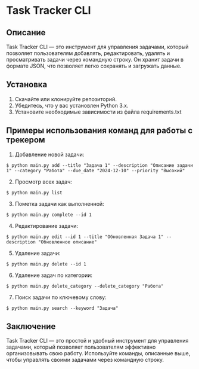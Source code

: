 # Task Tracker CLI

## Описание
Task Tracker CLI — это инструмент для управления задачами, который позволяет пользователям добавлять, редактировать, удалять и просматривать задачи через командную строку. Он хранит задачи в формате JSON, что позволяет легко сохранять и загружать данные.

Установка
-------------

1. Скачайте или клонируйте репозиторий.
2. Убедитесь, что у вас установлен Python 3.x.
3. Установите необходимые зависимости из файла requirements.txt

Примеры использования команд для работы с трекером
-------------
1. Добавление новой задачи:
 ```
$ python main.py add --title "Задача 1" --description "Описание задачи 1" --category "Работа" --due_date "2024-12-10" --priority "Высокий"
 ```
2. Просмотр всех задач:
 ```
$ python main.py list
 ```
3. Пометка задачи как выполненной:
 ```
$ python main.py complete --id 1
 ```
4.  Редактирование задачи:
 ```
$ python main.py edit --id 1 --title "Обновленная Задача 1" --description "Обновленное описание"
 ```
5. Удаление задачи:
 ```
$ python main.py delete --id 1
 ```
6. Удаление задач по категории:
 ```
$ python main.py delete_category --delete_category "Работа"
 ```
7. Поиск задачи по ключевому слову:
 ```
$ python main.py search --keyword "Задача"
 ```

Заключение
-------------
Task Tracker CLI — это простой и удобный инструмент для управления задачами, который позволяет пользователям эффективно организовывать свою работу. Используйте команды, описанные выше, чтобы управлять своими задачами через командную строку.
